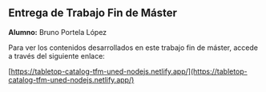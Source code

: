 ## Entrega de Trabajo Fin de Máster

**Alumno:** Bruno Portela López

Para ver los contenidos desarrollados en este trabajo fin de máster, accede a través del siguiente enlace:

[https://tabletop-catalog-tfm-uned-nodejs.netlify.app/](https://tabletop-catalog-tfm-uned-nodejs.netlify.app/)